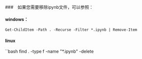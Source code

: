 ###　如果您需要移除ipynb文件，可以参照：
#### windows：
```
Get-ChildItem -Path . -Recurse -Filter *.ipynb | Remove-Item
```

#### linux
``bash
find . -type f -name "*.ipynb" -delete
```
